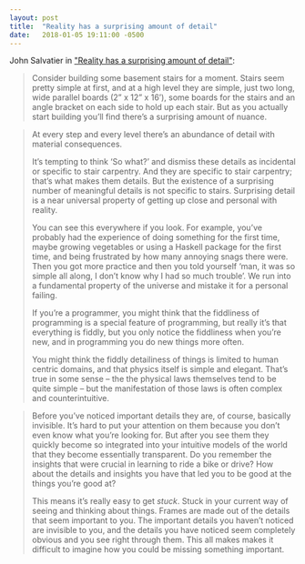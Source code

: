 ```yaml
---
layout: post
title:  "Reality has a surprising amount of detail"
date:   2018-01-05 19:11:00 -0500
---
```


John Salvatier in ["Reality has a surprising amount of detail"](http://johnsalvatier.org/blog/2017/reality-has-a-surprising-amount-of-detail):
> Consider building some basement stairs for a moment. Stairs seem pretty simple at first, and at a high level they are simple, just two long, wide parallel boards (2” x 12” x 16’), some boards for the stairs and an angle bracket on each side to hold up each stair. But as you actually start building you’ll find there’s a surprising amount of nuance.

> At every step and every level there’s an abundance of detail with material consequences.
>
> It’s tempting to think ‘So what?’ and dismiss these details as incidental or specific to stair carpentry. And they are specific to stair carpentry; that’s what makes them details. But the existence of a surprising number of meaningful details is not specific to stairs. Surprising detail is a near universal property of getting up close and personal with reality.
> 
> You can see this everywhere if you look. For example, you’ve probably had the experience of doing something for the first time, maybe growing vegetables or using a Haskell package for the first time, and being frustrated by how many annoying snags there were. Then you got more practice and then you told yourself ‘man, it was so simple all along, I don’t know why I had so much trouble’. We run into a fundamental property of the universe and mistake it for a personal failing.
>
> If you’re a programmer, you might think that the fiddliness of programming is a special feature of programming, but really it’s that everything is fiddly, but you only notice the fiddliness when you’re new, and in programming you do new things more often.
>
> You might think the fiddly detailiness of things is limited to human centric domains, and that physics itself is simple and elegant. That’s true in some sense – the the physical laws themselves tend to be quite simple – but the manifestation of those laws is often complex and counterintuitive.

> Before you’ve noticed important details they are, of course, basically invisible. It’s hard to put your attention on them because you don’t even know what you’re looking for. But after you see them they quickly become so integrated into your intuitive models of the world that they become essentially transparent. Do you remember the insights that were crucial in learning to ride a bike or drive? How about the details and insights you have that led you to be good at the things you’re good at?
> 
> This means it’s really easy to get *stuck*. Stuck in your current way of seeing and thinking about things. Frames are made out of the details that seem important to you. The important details you haven’t noticed are invisible to you, and the details you have noticed seem completely obvious and you see right through them. This all makes makes it difficult to imagine how you could be missing something important.